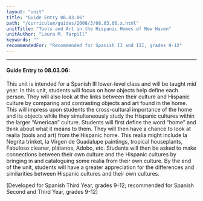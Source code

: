 ```yaml
---
layout: "unit"
title: "Guide Entry 08.03.06"
path: "/curriculum/guides/2008/3/08.03.06.x.html"
unitTitle: "Tools and Art in the Hispanic Homes of New Haven"
unitAuthor: "Laura M. Tarpill"
keywords: ""
recommendedFor: "Recommended for Spanish II and III, grades 9-12"
---
```

<body>
<hr/>
<h4>
Guide Entry to 08.03.06:
</h4>
<p>
This unit is intended for a Spanish III lower-level class and will be taught mid year. In this unit, students will focus on how objects help define each person. They will also look at the links between their culture and Hispanic culture by comparing and contrasting objects and art found in the home. This will impress upon students the cross-cultural importance of the home and its objects while they simultaneously study the Hispanic cultures within the larger “American” culture. Students will first define the word “home” and think about what it means to them. They will then have a chance to look at realia (tools and art) from the Hispanic home. This realia might include la Negrita trinket, la Vírgen de Guadalupe paintings, tropical houseplants, Fabuloso cleaner, plátanos, Adobo, etc. Students will then be asked to make connections between their own culture and the Hispanic cultures by bringing in and cataloguing some realia from their own culture. By the end of the unit, students will have a greater appreciation for the differences and similarities between Hispanic cultures and their own cultures.
</p>
<p>
(Developed for Spanish Third Year, grades 9-12; recommended for Spanish Second and Third Year, grades 9-12)
</p>
</body>
